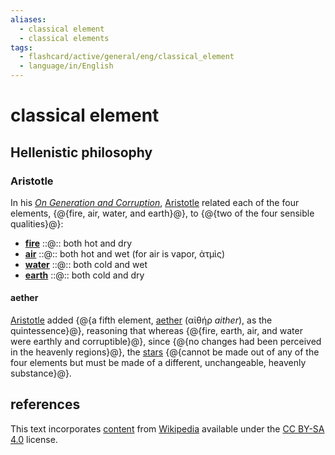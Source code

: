 ```yaml
---
aliases:
  - classical element
  - classical elements
tags:
  - flashcard/active/general/eng/classical_element
  - language/in/English
---
```


# classical element

## Hellenistic philosophy

### Aristotle

In his [_On Generation and Corruption_](On%20Generation%20and%20Corruption.md), [Aristotle](Aristotle.md) related each of the four elements, {@{fire, air, water, and earth}@}, to {@{two of the four sensible qualities}@}: <!--SR:!2027-05-22,789,330!2028-08-05,1151,350-->

- [__fire__](../../../../../general/fire%20(classical%20element).md) ::@:: both hot and dry <!--SR:!2028-06-30,1122,350!2027-08-21,863,330-->
- [__air__](../../../../../general/air%20(classical%20element).md) ::@:: both hot and wet (for air is vapor, ἀτμὶς) <!--SR:!2026-01-06,369,290!2029-05-07,1365,350-->
- [__water__](../../../../../general/water%20(classical%20element).md) ::@:: both cold and wet <!--SR:!2027-06-13,807,330!2027-03-10,737,330-->
- [__earth__](../../../../../general/earth%20(classical%20element).md) ::@:: both cold and dry <!--SR:!2025-12-26,391,310!2026-01-03,399,310-->

#### aether

[Aristotle](Aristotle.md) added {@{a fifth element, [aether](aether%20(classical%20element).md#fifth%20element) (αἰθήρ _aither_), as the quintessence}@}, reasoning that whereas {@{fire, earth, air, and water were earthly and corruptible}@}, since {@{no changes had been perceived in the heavenly regions}@}, the [stars](star.md) {@{cannot be made out of any of the four elements but must be made of a different, unchangeable, heavenly substance}@}. <!--SR:!2025-12-31,361,290!2028-04-21,984,330!2025-10-12,337,310!2025-09-04,17,336-->

## references

This text incorporates [content](https://en.wikipedia.org/wiki/classical_element) from [Wikipedia](Wikipedia.md) available under the [CC BY-SA 4.0](https://creativecommons.org/licenses/by-sa/4.0/) license.
